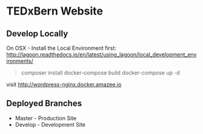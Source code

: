 # TEDxBern Website

## Develop Locally

On OSX - Install the Local Environment first: http://lagoon.readthedocs.io/en/latest/using_lagoon/local_development_environments/

> composer install
> docker-compose build
> docker-compose up -d

visit http://wordpress-nginx.docker.amazee.io

## Deployed Branches

- Master - Production Site
- Develop - Development Site
